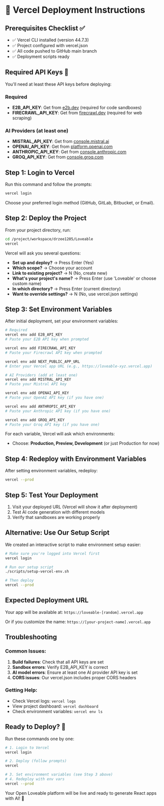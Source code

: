 # 🚀 Vercel Deployment Instructions

## Prerequisites Checklist ✅
- ✅ Vercel CLI installed (version 44.7.3)
- ✅ Project configured with vercel.json
- ✅ All code pushed to GitHub main branch
- ✅ Deployment scripts ready

## Required API Keys 🔑

You'll need at least these API keys before deploying:

### Required
- **E2B_API_KEY**: Get from [e2b.dev](https://e2b.dev) (required for code sandboxes)
- **FIRECRAWL_API_KEY**: Get from [firecrawl.dev](https://firecrawl.dev) (required for web scraping)

### AI Providers (at least one)
- **MISTRAL_API_KEY**: Get from [console.mistral.ai](https://console.mistral.ai)
- **OPENAI_API_KEY**: Get from [platform.openai.com](https://platform.openai.com)
- **ANTHROPIC_API_KEY**: Get from [console.anthropic.com](https://console.anthropic.com)
- **GROQ_API_KEY**: Get from [console.groq.com](https://console.groq.com)

## Step 1: Login to Vercel

Run this command and follow the prompts:
```bash
vercel login
```

Choose your preferred login method (GitHub, GitLab, Bitbucket, or Email).

## Step 2: Deploy the Project

From your project directory, run:
```bash
cd /project/workspace/drzee1205/Loveable
vercel
```

Vercel will ask you several questions:
- **Set up and deploy?** → Press Enter (Yes)
- **Which scope?** → Choose your account
- **Link to existing project?** → N (No, create new)
- **What's your project's name?** → Press Enter (use 'Loveable' or choose custom name)
- **In which directory?** → Press Enter (current directory)
- **Want to override settings?** → N (No, use vercel.json settings)

## Step 3: Set Environment Variables

After initial deployment, set your environment variables:

```bash
# Required
vercel env add E2B_API_KEY
# Paste your E2B API key when prompted

vercel env add FIRECRAWL_API_KEY
# Paste your Firecrawl API key when prompted

vercel env add NEXT_PUBLIC_APP_URL
# Enter your Vercel app URL (e.g., https://loveable-xyz.vercel.app)

# AI Providers (add at least one)
vercel env add MISTRAL_API_KEY
# Paste your Mistral API key

vercel env add OPENAI_API_KEY  
# Paste your OpenAI API key (if you have one)

vercel env add ANTHROPIC_API_KEY
# Paste your Anthropic API key (if you have one)

vercel env add GROQ_API_KEY
# Paste your Groq API key (if you have one)
```

For each variable, Vercel will ask which environments:
- Choose: **Production, Preview, Development** (or just Production for now)

## Step 4: Redeploy with Environment Variables

After setting environment variables, redeploy:
```bash
vercel --prod
```

## Step 5: Test Your Deployment

1. Visit your deployed URL (Vercel will show it after deployment)
2. Test AI code generation with different models
3. Verify that sandboxes are working properly

## Alternative: Use Our Setup Script

We created an interactive script to make environment setup easier:

```bash
# Make sure you're logged into Vercel first
vercel login

# Run our setup script
./scripts/setup-vercel-env.sh

# Then deploy
vercel --prod
```

## Expected Deployment URL

Your app will be available at:
`https://loveable-[random].vercel.app`

Or if you customize the name:
`https://[your-project-name].vercel.app`

## Troubleshooting

### Common Issues:
1. **Build failures**: Check that all API keys are set
2. **Sandbox errors**: Verify E2B_API_KEY is correct
3. **AI model errors**: Ensure at least one AI provider API key is set
4. **CORS issues**: Our vercel.json includes proper CORS headers

### Getting Help:
- Check Vercel logs: `vercel logs`
- View project dashboard: `vercel dashboard`
- Check environment variables: `vercel env ls`

## Ready to Deploy? 🚀

Run these commands one by one:
```bash
# 1. Login to Vercel
vercel login

# 2. Deploy (follow prompts)
vercel

# 3. Set environment variables (see Step 3 above)
# 4. Redeploy with env vars
vercel --prod
```

Your Open Loveable platform will be live and ready to generate React apps with AI! 🎉